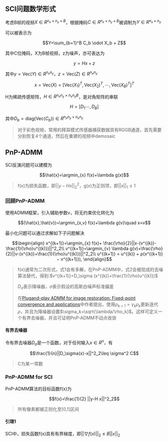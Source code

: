 ## SCI问题数学形式

考虑B帧的视频$X\in R^{n_x\times n_y\times B}$，根据掩码$C\in R^{n_x\times n_y\times B}$被调制为$Y\in R^{n_x\times n_y}$

可以被表示为

$$Y=\sum_{b=1}^B C_b \odot X_b + Z$$

其中C位掩码，X为B帧视频，z为噪声，亦可表达为

$$y=Hx+z$$

其中$y=\text{Vec}(Y)\in R^{n_xn_y}$，$z=\text{Vec}(Z)\in R^{n_xn_y}$

$$x=\text{Vec}(X)=[\text{Vec}(X_1)^T,\text{Vec}(X_2)^T,\cdots,\text{Vec}(X_B)^T]^T$$

H为稀疏传感矩阵，$H\in R^{n_xn_y\times n_xn_yB}$，是对角矩阵的串联

$$H=[D_1\cdots, D_B]$$

其中$D_b = \text{diag}(\text{Vec}(C_b))\in R^{n_xn_y\times n_xn_y}$

> 对于彩色视频，常用的拜耳模式传感器捕获数据具有RGGB通道，首先需要分别恢复4个通道，然后在重建的视频中demosaic

## PnP-ADMM

SCI反演问题可以建模为

$$\hat{x}=\argmin_{x} f(x)+\lambda g(x)$$

> f(x)为损失函数，即$||y-Hx||^2_2$，g(x)为正则项，即$||x||_1\leq 1$

### 回顾PnP-ADMM

使用ADMM框架，引入辅助参数v，将无约束优化转化为

$$(\hat{x},\hat{v})=\argmin_{x,v} f(x)+\lambda g(v)\quad x=v$$

最小化问题可以通过求解如下子问题解决

$$\begin{align}
    x^{(k+1)}=\argmin_{x} f(x)+ \frac{\rho}{2}||x-(v^{(k)}-\frac{1}{\rho}u^{(k)})||^2_2\\
    v^{(k+1)}=\argmin_{v} \lambda g(v)+\frac{\rho}{2}||v-(x^{(k)}+\frac{1}{\rho}u^{(k)})||^2_2\\
    u^{(k+1)} = u^{(k)} + ρ(x^{(k+1)} − v^{(k+1)}),
\end{align}$$

> f(x)通常为二次形式，式1会有多解，在PnP-ADMM中，式2会被现成的去噪算法替代，得到:$v^{(k+1)}=D_\sigma (x^{(k)}+\frac{1}{\rho}u^{(k)})$
>
> $D_\sigma$表示降噪器，$\sigma$表示假设的高斯白噪声标准偏差
>
> 在[Plugand-play ADMM for image restoration: Fixed-point convergence and applications](https://arxiv.org/abs/1605.01710)中作者提出，使用$\rho_{k+1}=\gamma_k\rho_k$更新迭代$\rho$，并且为降噪器设置$\sigma_k=\sqrt{\lambda/\rho_k}$。这样可定义一个有界去噪器，并且可证明PnP-ADMM不动点收敛

#### 有界去噪器

令有界去噪器$D_\sigma$是一个函数，对于任何输入$x\in R^n$，有

$$\frac{1}{n}||D_\sigma(x)-x||^2_2\leq \sigma^2 C$$

> C为某一常数

###  PnP-ADMM for SCI

PnP-ADMM算法的目标函数f(x)为

$$f(x)=\frac{1}{2} ||y-H x||^2_2$$

> 所有像素都被正则化至[0,1]区间

#### 引理1

SCI中，损失函数f(x)具有有界梯度，即$||\nabla f(x)||_2\leq B||x||_2$

